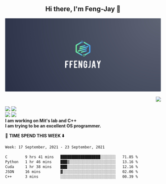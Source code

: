 <h2 align="center"> Hi there, I'm Feng-Jay 👋 </h2>  

![](https://github.com/Feng-Jay/DataStruct/blob/master/Image/1.png)  

<img align="right" src="https://github-readme-stats.vercel.app/api?username=Feng-Jay&show_icons=true&icon_color=CE1D2D&text_color=718096&bg_color=ffffff&hide_title=true" />


&emsp;

![](https://visitor-badge.glitch.me/badge?page_id=Feng-Jay.readme)
![](https://img.shields.io/badge/Concentrate-Cpp-blue)  
![](https://img.shields.io/badge/Rust-primer-orange)
![](https://img.shields.io/badge/Target-OS-9cf)  
**I am working on Mit's lab and C++**  
**I am trying to be an excellent OS programmer.**  


📘 **TIME SPEND THIS WEEK ⬇️**
<!--START_SECTION:waka-->
```text
Week: 17 September, 2021 - 23 September, 2021

C        9 hrs 41 mins   ██████████████████░░░░░░░   71.85 % 
Python   1 hr 46 mins    ███▒░░░░░░░░░░░░░░░░░░░░░   13.16 % 
Cuda     1 hr 38 mins    ███░░░░░░░░░░░░░░░░░░░░░░   12.16 % 
JSON     16 mins         ▓░░░░░░░░░░░░░░░░░░░░░░░░   02.06 % 
C++      3 mins          ░░░░░░░░░░░░░░░░░░░░░░░░░   00.39 % 
```
<!--END_SECTION:waka-->
